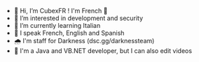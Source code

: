 - 👋 Hi, I’m CubexFR ! I'm French 🥐
- 👀 I’m interested in development and security
- 🍕 I’m currently learning Italian
- 💭 I speak French, English and Spanish
- 🌧️ I'm staff for Darkness (dsc.gg/darknessteam)
- 💎 I'm a Java and VB.NET developer, but I can also edit videos

<!---
CubexFR00/CubexFR00 is a ✨ special ✨ repository because its `README.md` (this file) appears on your GitHub profile.
You can click the Preview link to take a look at your changes.
--->
